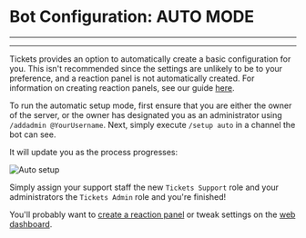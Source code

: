 # Bot Configuration: AUTO MODE
***
***

Tickets provides an option to automatically create a basic configuration for you. This isn't recommended since the settings are unlikely to be to your preference, and a reaction panel is not automatically created. For information on creating reaction panels, see our guide [here](./panels.md).

To run the automatic setup mode, first ensure that you are either the owner of the server, or the owner has designated you as an administrator using `/addadmin @YourUsername`. Next, simply execute `/setup auto` in a channel the bot can see.

It will update you as the process progresses:

![Auto setup](/img/auto_setup.webp)

Simply assign your support staff the new `Tickets Support` role and your administrators the `Tickets Admin` role and you're finished!

You'll probably want to [create a reaction panel](./panels.md) or tweak settings on the [web dashboard](./dashboard.md).